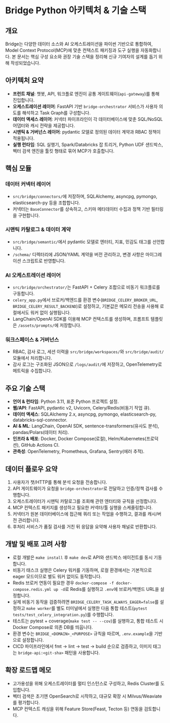 # Bridge Python 아키텍처 & 기술 스택

## 개요
Bridge는 다양한 데이터 소스와 AI 오케스트레이션을 파이썬 기반으로 통합하여, Model Context Protocol(MCP)에 맞춘 컨텍스트 패키징과 도구 실행을 자동화합니다. 본 문서는 핵심 구성 요소와 권장 기술 스택을 정리해 신규 기여자의 설계를 돕기 위해 작성되었습니다.

## 아키텍처 요약
- **프런트 채널**: 챗봇, API, 워크플로 엔진이 공통 게이트웨이(`api-gateway`)를 통해 진입합니다.
- **오케스트레이션 레이어**: FastAPI 기반 `bridge-orchestrator` 서비스가 사용자 의도를 해석하고 Task Graph를 구성합니다.
- **데이터 액세스 레이어**: 커넥터 파이프라인이 각 데이터베이스에 맞춘 SQL/NoSQL 어댑터와 캐시 전략을 제공합니다.
- **시맨틱 & 거버넌스 레이어**: pydantic 모델로 정의된 데이터 계약과 RBAC 정책이 적용됩니다.
- **실행 런타임**: SQL 실행기, Spark/Databricks 잡 트리거, Python UDF 샌드박스, 벡터 검색 엔진을 툴킷 형태로 묶어 MCP가 호출합니다.

## 핵심 모듈
### 데이터 커넥터 레이어
- `src/bridge/connectors/`에 저장하며, SQLAlchemy, asyncpg, pymongo, elasticsearch-py 등을 조합합니다.
- 커넥터는 `BaseConnector`를 상속하고, 스키마 메타데이터 수집과 정책 기반 필터링을 구현합니다.

### 시맨틱 카탈로그 & 데이터 계약
- `src/bridge/semantic/`에서 pydantic 모델로 엔터티, 지표, 민감도 태그를 선언합니다.
- `/schema/` 디렉터리에 JSON/YAML 계약을 버전 관리하고, 변경 사항은 마이그레이션 스크립트로 반영합니다.

### AI 오케스트레이션 레이어
- `src/bridge/orchestrator/`는 FastAPI + Celery 조합으로 비동기 워크플로를 구동합니다.
- `celery_app.py`에서 브로커/백엔드를 환경 변수(`BRIDGE_CELERY_BROKER_URL`, `BRIDGE_CELERY_RESULT_BACKEND`)로 설정하고, 기본값은 메모리 전송을 사용해 로컬에서도 워커 없이 실행됩니다.
- LangChain/OpenAI SDK를 이용해 MCP 컨텍스트를 생성하며, 프롬프트 템플릿은 `/assets/prompts/`에 저장합니다.

### 워크스페이스 & 거버넌스
- RBAC, 감사 로그, 세션 이력을 `src/bridge/workspaces/`와 `src/bridge/audit/` 모듈에서 처리합니다.
- 감사 로그는 구조화된 JSON으로 `/logs/audit/`에 저장하고, OpenTelemetry로 메트릭을 수집합니다.

## 주요 기술 스택
- **언어 & 런타임**: Python 3.11, 표준 Python 프로젝트 설정.
- **웹/API**: FastAPI, pydantic v2, Uvicorn, Celery/Redis(비동기 작업 큐).
- **데이터 액세스**: SQLAlchemy 2.x, asyncpg, pymongo, elasticsearch-py, databricks-sql-connector.
- **AI & ML**: LangChain, OpenAI SDK, sentence-transformers(유사도 분석), pandas/Polars(데이터 처리).
- **인프라 & 배포**: Docker, Docker Compose(로컬), Helm/Kubernetes(프로덕션), GitHub Actions CI.
- **관측성**: OpenTelemetry, Prometheus, Grafana, Sentry(에러 추적).

## 데이터 플로우 요약
1. 사용자가 챗/HTTP를 통해 분석 요청을 전송합니다.
2. API 게이트웨이가 요청을 `bridge-orchestrator`로 전달하고 인증/정책 검사를 수행합니다.
3. 오케스트레이터가 시맨틱 카탈로그를 조회해 관련 엔터티와 규칙을 선정합니다.
4. MCP 컨텍스트 패키지를 생성하고 필요한 커넥터/툴 실행을 스케줄링합니다.
5. 커넥터가 원본 데이터베이스에 접근해 쿼리 또는 작업을 수행하고, 결과를 캐시/버전 관리합니다.
6. 후처리 서비스가 품질 검사를 거친 뒤 응답을 요약해 사용자 채널로 반환합니다.

## 개발 및 배포 고려 사항
- 로컬 개발은 `make install` 후 `make dev`로 API와 샌드박스 에이전트를 동시 기동합니다.
- 비동기 태스크 실행은 Celery 워커를 기동하며, 로컬 환경에서는 기본적으로 eager 모드이므로 별도 워커 없이도 동작합니다.
- Redis 브로커 연동이 필요한 경우 `docker-compose -f docker-compose.redis.yml up -d`로 Redis를 실행하고 `.env`에 브로커/백엔드 URL을 설정합니다.
- 실제 비동기 동작을 검증하려면 `BRIDGE_CELERY_TASK_ALWAYS_EAGER=false`를 설정하고 `make worker`를 별도 터미널에서 실행한 다음 통합 테스트(`pytest tests/test_celery_integration.py`)를 수행합니다.
- 테스트는 pytest + coverage(`make test -- --cov`)를 실행하고, 통합 테스트 시 Docker Compose로 의존 DB를 띄웁니다.
- 환경 변수는 `BRIDGE_<DOMAIN>_<PURPOSE>` 규칙을 따르며, `.env.example`을 기반으로 설정합니다.
- CICD 파이프라인에서 fmt → lint → test → build 순으로 검증하고, 이미지 태그는 `bridge-api:<git-sha>` 패턴을 사용합니다.

## 확장 로드맵 메모
- 고가용성을 위해 오케스트레이터를 멀티 인스턴스로 구성하고, Redis Cluster를 도입합니다.
- 벡터 검색은 초기엔 OpenSearch로 시작하고, 대규모 확장 시 Milvus/Weaviate를 평가합니다.
- MCP 컨텍스트 캐싱을 위해 Feature Store(Feast, Tecton 등) 연동을 검토합니다.
